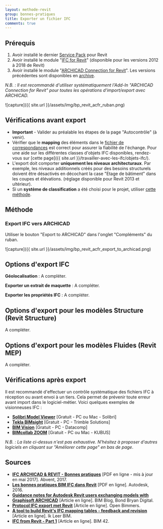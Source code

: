 ```yaml
---
layout: methode-revit
group: bonnes-pratiques
title: Exporter un fichier IFC
comments: true
---
```


## Prérequis

1. Avoir installé le dernier [Service Pack](https://knowledge.autodesk.com/support/revit-products/downloads) pour Revit
2.	Avoir installé le module "[IFC for Revit](https://sourceforge.net/projects/ifcexporter/files/)" (disponible pour les versions 2012 à 2018 de Revit)
3.	Avoir installé le module "[ARCHICAD Connection for Revit](http://www.graphisoft.com/downloads/interoperability.html)". Les versions précédentes sont disponibles en [archive](http://www.graphisoft.com/downloads/addons/interoperability/Archive.html).

*N.B. : Il est recommandé d'utiliser systématiquement l'Add-In "ARCHICAD Connection for Revit" pour toutes les opérations d'import/export avec ARCHICAD.*

![capture]({{ site.url }}/assets/img/bp_revit_acfr_ruban.png)

## Vérifications avant export

* **Important** - Valider au préalable les étapes de la page "Autocontrôle" (à venir).
* Vérifier que le **mapping** des éléments dans le [fichier de correspondances](https://knowledge.autodesk.com/fr/support/revit-products/learn-explore/caas/CloudHelp/cloudhelp/2018/FRA/Revit-DocumentPresent/files/GUID-B85CE60D-2868-427E-A37C-37C4F09D6016-htm.html) est correct pour assurer la fiabilité de l'échange. Pour une aide sur les différentes classes d'objets IFC disponibles, rendez-vous sur [cette page]({{ site.url }}/travailler-avec-les-ifc/objets-ifc/).
* L'export doit comporter **uniquement les niveaux architecturaux**. Par exemple, les niveaux additionnels créés pour des besoins structurels doivent être désactivés en décochant la case "Etage de bâtiment" dans les coupes et élévations. (réglage disponible pour Revit 2013 et ultérieur).
* Si un **système de classification** a été choisi pour le projet, utiliser [cette méthode](http://evolve-consultancy.com/product/ifc-classification-revit/).

## Méthode

### Export IFC vers ARCHICAD

Utiliser le bouton "Export to ARCHICAD" dans l'onglet "Compléments" du ruban.

![capture]({{ site.url }}/assets/img/bp_revit_acfr_export_to_archicad.png)

## Options d'export IFC

**Géolocalisation** : 
A compléter.

**Exporter un extrait de maquette** :
A compléter.

**Exporter les propriétés IFC** :
A compléter.

## Options d'export pour les modèles Structure (Revit Structure)

A compléter.

## Options d'export pour les modèles Fluides (Revit MEP)

A compléter.

## Vérifications après export

Il est recommandé d'effectuer un contrôle systématique des fichiers IFC à réception ou avant envoi à un tiers. Cela permet de prévenir toute erreur avant import dans le logiciel-métier. Voici quelques exemples de visionneuses IFC :

* **[Solibri Model Viewer](http://www.solibri.com/products/solibri-model-viewer/)** [Gratuit - PC ou Mac - Solibri]
* **[Tekla BIMsight](http://www.teklabimsight.com/)** [Gratuit - PC - Trimble Solutions]
* **[BIM Vision](http://bimvision.eu/en/free-ifc-model-viewer/)** [Gratuit - PC - Datacomp]
* **[BIMcollab ZOOM](http://www.bimcollab.com/en/ZOOM/zoom)** [Gratuit - PC ou Mac - KUBUS]

*N.B. : La liste ci-dessus n'est pas exhaustive. N'hésitez à proposer d'autres logiciels en cliquant sur "Améliorer cette page" en bas de page*.

## Sources

* **[IFC ARCHICAD & REVIT - Bonnes pratiques](https://archicad.fr/download/guide-ifc-abvent/?wpdmdl=14005)** [PDF en ligne - mis à jour en mai 2017]. Abvent, 2017.
* **[Les bonnes pratiques BIM IFC dans Revit](http://abcdblog.typepad.com/abcd/2016/05/Livre_blanc_Autodesk-Bonnes_Pratiques_BIM-Revit-IFC.pdf)** [PDF en ligne]. Autodesk, 2016.
* **[Guidance notes for Autodesk Revit users exchanging models with Graphisoft ARCHICAD](http://bimblog.bondbryan.com/guidance-notes-for-autodesk-revit-users-exchanging-models-with-graphisoft-archicad/)** [Article en ligne]. BIM Blog, Bond Bryan Digital.
* **[Protocol IFC export met Revit](http://openbimmers.nl/protocol-ifc-export-met-revit/)** [Article en ligne]. Open Bimmers.
* **[A tool to build Revit's IFC mapping tables - feedback and revision](http://ikleerbim.blogspot.fr/2017/02/a-tool-to-build-revits-ifc-mapping.html?m=1)** [Article en ligne]. Ik Leer BIM.
* **[IFC from Revit - Part 1](https://www.bim42.com/2018/03/ifc-for-revit-1/)** [Article en ligne]. BIM 42.
